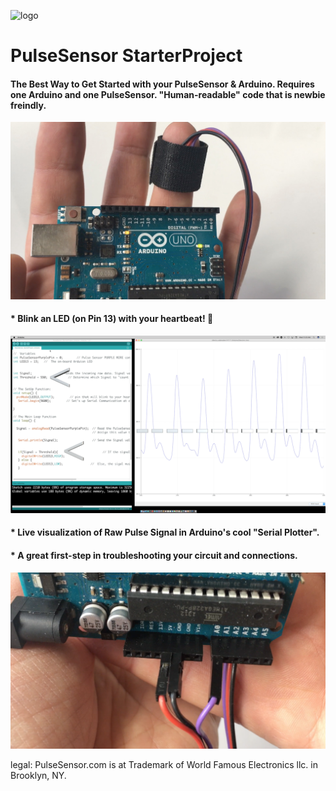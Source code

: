 ![logo](https://avatars0.githubusercontent.com/u/7002937?v=3&s=200)
# PulseSensor  StarterProject
#### The Best Way to Get Started with your PulseSensor & Arduino. Requires one Arduino and one PulseSensor.  "Human-readable" code that is newbie freindly.

![Arduino PulseSensor](Arduino-LEDonPin13-PulseSensor-Pic.jpg)
#### *  Blink an LED (on Pin 13) with your heartbeat!  💓

![ScreenShot](screenshot-threshold-arrows.png)
#### * Live visualization of Raw Pulse Signal in Arduino's cool "Serial Plotter".

#### *  A great first-step in troubleshooting your circuit and connections. 
![Arduino PulseSensor](connections.png)



legal:  PulseSensor.com is at Trademark of World Famous Electronics llc. in Brooklyn, NY. 
